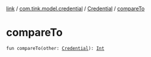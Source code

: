 [link](../../index.md) / [com.tink.model.credential](../index.md) / [Credential](index.md) / [compareTo](./compare-to.md)

# compareTo

`fun compareTo(other: `[`Credential`](index.md)`): `[`Int`](https://kotlinlang.org/api/latest/jvm/stdlib/kotlin/-int/index.html)